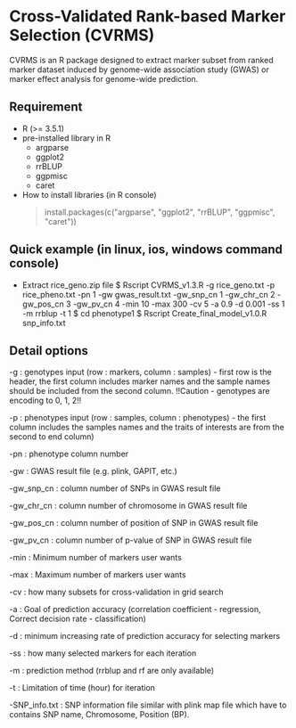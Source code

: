 # Cross-Validated Rank-based Marker Selection (CVRMS)

CVRMS is an R package designed to extract marker subset from ranked marker dataset induced by genome-wide association study (GWAS) or marker effect analysis for genome-wide prediction.

## Requirement
 * R (>= 3.5.1)
 * pre-installed library in R
   - argparse
   - ggplot2
   - rrBLUP
   - ggpmisc
   - caret
 * How to install libraries (in R console)
   > install.packages(c("argparse", "ggplot2", "rrBLUP", "ggpmisc", "caret"))
   
 ## Quick example (in linux, ios, windows command console)
  * Extract rice_geno.zip file
  $ Rscript CVRMS_v1.3.R -g rice_geno.txt -p rice_pheno.txt -pn 1 -gw gwas_result.txt -gw_snp_cn 1 -gw_chr_cn 2 -gw_pos_cn 3 -gw_pv_cn 4 -min 10 -max 300 -cv 5 -a 0.9 -d 0.001 -ss 1 -m rrblup -t 1
  $ cd phenotype1
  $ Rscript Create_final_model_v1.0.R snp_info.txt
  
## Detail options
 -g : genotypes input (row : markers, column : samples) - first row is the header, the first column includes marker names and the sample names should be included from the second column. !!Caution - genotypes are encoding to 0, 1, 2!!
 
 -p : phenotypes input (row : samples, column : phenotypes) - the first column includes the samples names and the traits of interests are from the second to end column)
 
 -pn : phenotype column number
 
 -gw : GWAS result file (e.g. plink, GAPIT, etc.)
 
 -gw_snp_cn : column number of SNPs in GWAS result file
 
 -gw_chr_cn : column number of chromosome in GWAS result file
 
 -gw_pos_cn : column number of position of SNP in GWAS result file
 
 -gw_pv_cn : column number of p-value of SNP in GWAS result file
 
 -min : Minimum number of markers user wants
 
 -max : Maximum number of markers user wants
 
 -cv : how many subsets for cross-validation in grid search
 
 -a : Goal of prediction accuracy (correlation coefficient - regression, Correct decision rate - classification)
 
 -d : minimum increasing rate of prediction accuracy for selecting markers
 
 -ss : how many selected markers for each iteration
 
 -m : prediction method (rrblup and rf are only available)
 
 -t : Limitation of time (hour) for iteration
 
 -SNP_info.txt : SNP information file similar with plink map file which have to contains SNP name, Chromosome, Position (BP).
